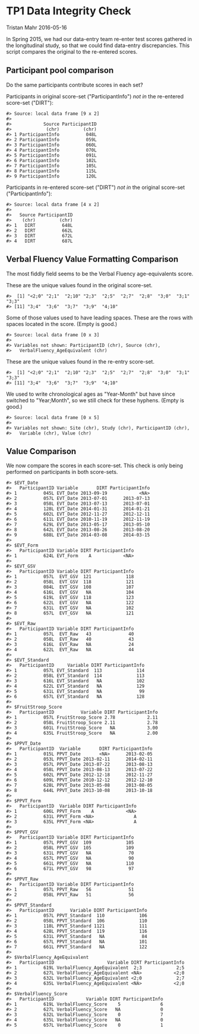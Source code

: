 TP1 Data Integrity Check
================
Tristan Mahr
2016-05-16

In Spring 2015, we had our data-entry team re-enter test scores gathered in the longitudinal study, so that we could find data-entry discrepancies. This script compares the original to the re-entered scores.

Participant pool comparison
---------------------------

Do the same participants contribute scores in each set?

Participants in original score-set ("ParticipantInfo") *not in* the re-entered score-set ("DIRT"):

    #> Source: local data frame [9 x 2]
    #> 
    #>            Source ParticipantID
    #>             (chr)         (chr)
    #> 1 ParticipantInfo          048L
    #> 2 ParticipantInfo          059L
    #> 3 ParticipantInfo          060L
    #> 4 ParticipantInfo          070L
    #> 5 ParticipantInfo          091L
    #> 6 ParticipantInfo          102L
    #> 7 ParticipantInfo          105L
    #> 8 ParticipantInfo          115L
    #> 9 ParticipantInfo          120L

Participants in re-entered score-set ("DIRT") *not in* the original score-set ("ParticipantInfo"):

    #> Source: local data frame [4 x 2]
    #> 
    #>   Source ParticipantID
    #>    (chr)         (chr)
    #> 1   DIRT          648L
    #> 2   DIRT          662L
    #> 3   DIRT          672L
    #> 4   DIRT          687L

Verbal Fluency Value Formatting Comparison
------------------------------------------

The most fiddly field seems to be the Verbal Fluency age-equivalents score.

These are the unique values found in the original score-set.

    #>  [1] "<2;0" "2;1"  "2;10" "2;3"  "2;5"  "2;7"  "2;8"  "3;0"  "3;1"  "3;3" 
    #> [11] "3;4"  "3;6"  "3;7"  "3;9"  "4;10"

Some of those values used to have leading spaces. These are the rows with spaces located in the score. (Empty is good.)

    #> Source: local data frame [0 x 3]
    #> 
    #> Variables not shown: ParticipantID (chr), Source (chr),
    #>   VerbalFluency_AgeEquivalent (chr)

These are the unique values found in the re-entry score-set.

    #>  [1] "<2;0" "2;1"  "2;10" "2;3"  "2;5"  "2;7"  "2;8"  "3;0"  "3;1"  "3;3" 
    #> [11] "3;4"  "3;6"  "3;7"  "3;9"  "4;10"

We used to write chronological ages as "Year-Month" but have since switched to "Year;Month", so we still check for these hyphens. (Empty is good.)

    #> Source: local data frame [0 x 5]
    #> 
    #> Variables not shown: Site (chr), Study (chr), ParticipantID (chr),
    #>   Variable (chr), Value (chr)

Value Comparison
----------------

We now compare the scores in each score-set. This check is only being performed on participants in both score-sets.

    #> $EVT_Date
    #>   ParticipantID Variable       DIRT ParticipantInfo
    #> 1          045L EVT_Date 2013-09-19            <NA>
    #> 2          057L EVT_Date 2013-07-01      2013-07-13
    #> 3          058L EVT_Date 2013-07-13      2013-07-01
    #> 4          128L EVT_Date 2014-01-31      2014-01-21
    #> 5          602L EVT_Date 2012-11-27      2012-12-11
    #> 6          611L EVT_Date 2010-11-19      2012-11-19
    #> 7          629L EVT_Date 2013-05-17      2013-05-10
    #> 8          642L EVT_Date 2013-08-26      2013-08-20
    #> 9          688L EVT_Date 2014-03-08      2014-03-15
    #> 
    #> $EVT_Form
    #>   ParticipantID Variable DIRT ParticipantInfo
    #> 1          624L EVT_Form    A            <NA>
    #> 
    #> $EVT_GSV
    #>   ParticipantID Variable DIRT ParticipantInfo
    #> 1          057L  EVT_GSV  121             118
    #> 2          058L  EVT_GSV  118             121
    #> 3          084L  EVT_GSV  108             107
    #> 4          616L  EVT_GSV   NA             104
    #> 5          619L  EVT_GSV  118             123
    #> 6          622L  EVT_GSV   NA             122
    #> 7          631L  EVT_GSV   NA             102
    #> 8          657L  EVT_GSV   NA             121
    #> 
    #> $EVT_Raw
    #>   ParticipantID Variable DIRT ParticipantInfo
    #> 1          057L  EVT_Raw   43              40
    #> 2          058L  EVT_Raw   40              43
    #> 3          616L  EVT_Raw   NA              24
    #> 4          622L  EVT_Raw   NA              44
    #> 
    #> $EVT_Standard
    #>   ParticipantID     Variable DIRT ParticipantInfo
    #> 1          057L EVT_Standard  113             114
    #> 2          058L EVT_Standard  114             113
    #> 3          616L EVT_Standard   NA             102
    #> 4          622L EVT_Standard   NA             129
    #> 5          631L EVT_Standard   NA              99
    #> 6          657L EVT_Standard   NA             128
    #> 
    #> $FruitStroop_Score
    #>   ParticipantID          Variable DIRT ParticipantInfo
    #> 1          057L FruitStroop_Score 2.78            2.11
    #> 2          058L FruitStroop_Score 2.11            2.78
    #> 3          601L FruitStroop_Score   NA            3.00
    #> 4          635L FruitStroop_Score   NA            2.00
    #> 
    #> $PPVT_Date
    #>   ParticipantID  Variable       DIRT ParticipantInfo
    #> 1          015L PPVT_Date       <NA>      2013-02-05
    #> 2          053L PPVT_Date 2013-02-11      2014-02-11
    #> 3          057L PPVT_Date 2013-07-22      2013-08-13
    #> 4          058L PPVT_Date 2013-08-13      2013-07-22
    #> 5          602L PPVT_Date 2012-12-18      2012-11-27
    #> 6          609L PPVT_Date 2010-12-12      2012-12-10
    #> 7          628L PPVT_Date 2013-05-08      2013-08-05
    #> 8          644L PPVT_Date 2013-10-08      2013-10-18
    #> 
    #> $PPVT_Form
    #>   ParticipantID  Variable DIRT ParticipantInfo
    #> 1          606L PPVT_Form    A            <NA>
    #> 2          631L PPVT_Form <NA>               A
    #> 3          635L PPVT_Form <NA>               A
    #> 
    #> $PPVT_GSV
    #>   ParticipantID Variable DIRT ParticipantInfo
    #> 1          057L PPVT_GSV  109             105
    #> 2          058L PPVT_GSV  105             109
    #> 3          631L PPVT_GSV   NA              70
    #> 4          657L PPVT_GSV   NA              90
    #> 5          661L PPVT_GSV   NA             110
    #> 6          671L PPVT_GSV   98              97
    #> 
    #> $PPVT_Raw
    #>   ParticipantID Variable DIRT ParticipantInfo
    #> 1          057L PPVT_Raw   56              51
    #> 2          058L PPVT_Raw   51              56
    #> 
    #> $PPVT_Standard
    #>   ParticipantID      Variable DIRT ParticipantInfo
    #> 1          057L PPVT_Standard  110             106
    #> 2          058L PPVT_Standard  106             110
    #> 3          118L PPVT_Standard 1121             111
    #> 4          628L PPVT_Standard  119             116
    #> 5          631L PPVT_Standard   NA              84
    #> 6          657L PPVT_Standard   NA             101
    #> 7          661L PPVT_Standard   NA             122
    #> 
    #> $VerbalFluency_AgeEquivalent
    #>   ParticipantID                    Variable DIRT ParticipantInfo
    #> 1          619L VerbalFluency_AgeEquivalent  2;3             2;5
    #> 2          627L VerbalFluency_AgeEquivalent <NA>            <2;0
    #> 3          632L VerbalFluency_AgeEquivalent <2;0             2;7
    #> 4          635L VerbalFluency_AgeEquivalent <NA>            <2;0
    #> 
    #> $VerbalFluency_Score
    #>   ParticipantID            Variable DIRT ParticipantInfo
    #> 1          619L VerbalFluency_Score    5               6
    #> 2          627L VerbalFluency_Score   NA               0
    #> 3          632L VerbalFluency_Score    0               7
    #> 4          635L VerbalFluency_Score   NA               0
    #> 5          657L VerbalFluency_Score    0               1
